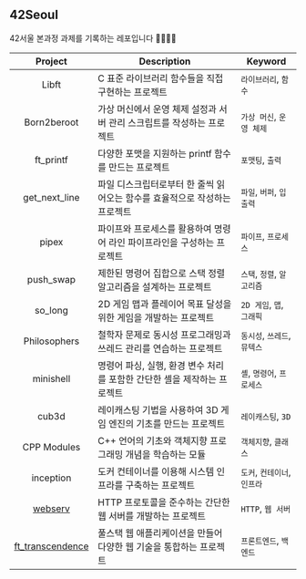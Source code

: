 ## 42Seoul

42서울 본과정 과제를 기록하는 레포입니다 👩🏻‍💻✨

|Project|Description|Keyword|
|:---:|---|---|
|Libft|C 표준 라이브러리 함수들을 직접 구현하는 프로젝트|`라이브러리`, `함수`|
|Born2beroot|가상 머신에서 운영 체제 설정과 서버 관리 스크립트를 작성하는 프로젝트|`가상 머신`, `운영 체제`|
|ft_printf|다양한 포맷을 지원하는 printf 함수를 만드는 프로젝트|`포맷팅`, `출력`|
|get_next_line|파일 디스크립터로부터 한 줄씩 읽어오는 함수를 효율적으로 작성하는 프로젝트|`파일`, `버퍼`, `입출력`|
|pipex|파이프와 프로세스를 활용하여 명령어 라인 파이프라인을 구성하는 프로젝트|`파이프`, `프로세스`|
|push_swap|제한된 명령어 집합으로 스택 정렬 알고리즘을 설계하는 프로젝트|`스택`, `정렬`, `알고리즘`|
|so_long|2D 게임 맵과 플레이어 목표 달성을 위한 게임을 개발하는 프로젝트|`2D 게임`, `맵`, `그래픽`|
|Philosophers|철학자 문제로 동시성 프로그래밍과 쓰레드 관리를 연습하는 프로젝트|`동시성`, `쓰레드`, `뮤텍스`|
|minishell|명령어 파싱, 실행, 환경 변수 처리를 포함한 간단한 셸을 제작하는 프로젝트|`셸`, `명령어`, `프로세스`|
|cub3d|레이캐스팅 기법을 사용하여 3D 게임 엔진의 기초를 만드는 프로젝트|`레이캐스팅`, `3D`|
|CPP Modules|C++ 언어의 기초와 객체지향 프로그래밍 개념을 학습하는 모듈|`객체지향`, `클래스`|
|inception|도커 컨테이너를 이용해 시스템 인프라를 구축하는 프로젝트|`도커`, `컨테이너`, `인프라`|
|[webserv](https://github.com/K-NGINX/webserv)|HTTP 프로토콜을 준수하는 간단한 웹 서버를 개발하는 프로젝트|`HTTP`, `웹 서버`|
|[ft_transcendence](https://github.com/PongPong-Beeps/ft_transcendence)|풀스택 웹 애플리케이션을 만들어 다양한 웹 기술을 통합하는 프로젝트|`프론트엔드`, `백엔드`|
